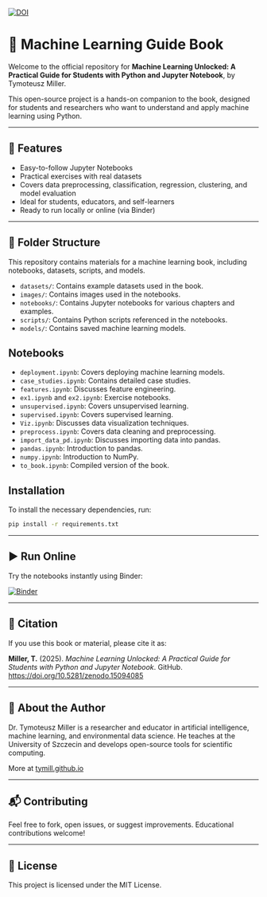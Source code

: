 [![DOI](https://zenodo.org/badge/DOI/10.5281/zenodo.15094085.svg)](https://doi.org/10.5281/zenodo.15094085)

# 📘 Machine Learning Guide Book

Welcome to the official repository for **Machine Learning Unlocked: A Practical Guide for Students with Python and Jupyter Notebook**, by Tymoteusz Miller.

This open-source project is a hands-on companion to the book, designed for students and researchers who want to understand and apply machine learning using Python.

---

## 🚀 Features

- Easy-to-follow Jupyter Notebooks
- Practical exercises with real datasets
- Covers data preprocessing, classification, regression, clustering, and model evaluation
- Ideal for students, educators, and self-learners
- Ready to run locally or online (via Binder)

---

## 📂 Folder Structure

This repository contains materials for a machine learning book, including notebooks, datasets, scripts, and models.



- `datasets/`: Contains example datasets used in the book.
- `images/`: Contains images used in the notebooks.
- `notebooks/`: Contains Jupyter notebooks for various chapters and examples.
- `scripts/`: Contains Python scripts referenced in the notebooks.
- `models/`: Contains saved machine learning models.

## Notebooks

- `deployment.ipynb`: Covers deploying machine learning models.
- `case_studies.ipynb`: Contains detailed case studies.
- `features.ipynb`: Discusses feature engineering.
- `ex1.ipynb` and `ex2.ipynb`: Exercise notebooks.
- `unsupervised.ipynb`: Covers unsupervised learning.
- `supervised.ipynb`: Covers supervised learning.
- `Viz.ipynb`: Discusses data visualization techniques.
- `preprocess.ipynb`: Covers data cleaning and preprocessing.
- `import_data_pd.ipynb`: Discusses importing data into pandas.
- `pandas.ipynb`: Introduction to pandas.
- `numpy.ipynb`: Introduction to NumPy.
- `to_book.ipynb`: Compiled version of the book.

## Installation

To install the necessary dependencies, run:

```bash
pip install -r requirements.txt
```
---

## ▶️ Run Online

Try the notebooks instantly using Binder:

[![Binder](https://mybinder.org/badge_logo.svg)](https://mybinder.org/v2/gh/TyMill/guide_ml_book/HEAD)

---

## 📌 Citation

If you use this book or material, please cite it as:

**Miller, T.** (2025). *Machine Learning Unlocked: A Practical Guide for Students with Python and Jupyter Notebook*. GitHub. https://doi.org/10.5281/zenodo.15094085


---

## 🧠 About the Author

Dr. Tymoteusz Miller is a researcher and educator in artificial intelligence, machine learning, and environmental data science. He teaches at the University of Szczecin and develops open-source tools for scientific computing.

More at [tymill.github.io](https://tymill.github.io)

---

## 📬 Contributing

Feel free to fork, open issues, or suggest improvements. Educational contributions welcome!

---

## 📜 License

This project is licensed under the MIT License.

